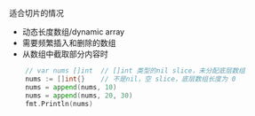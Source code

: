 
适合切片的情况
- 动态长度数组/dynamic array
- 需要频繁插入和删除的数组
- 从数组中截取部分内容时




```GO
    // var nums []int  // []int 类型的nil slice，未分配底层数组
    nums := []int{}    // 不是nil，空 slice，底层数组长度为 0
    nums = append(nums, 10)
    nums = append(nums, 20, 30)
    fmt.Println(nums)
```